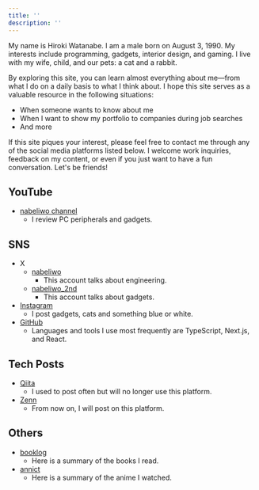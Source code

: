 ```yaml
---
title: ''
description: ''
---
```


My name is Hiroki Watanabe. I am a male born on August 3, 1990. My interests include programming, gadgets, interior design, and gaming. I live with my wife, child, and our pets: a cat and a rabbit.

By exploring this site, you can learn almost everything about me—from what I do on a daily basis to what I think about. I hope this site serves as a valuable resource in the following situations:

- When someone wants to know about me
- When I want to show my portfolio to companies during job searches
- And more

If this site piques your interest, please feel free to contact me through any of the social media platforms listed below. I welcome work inquiries, feedback on my content, or even if you just want to have a fun conversation. Let's be friends!

## YouTube

- [nabeliwo channel](https://www.youtube.com/@nabeliwo)
  - I review PC peripherals and gadgets.

## SNS

- X
  - [nabeliwo](https://twitter.com/nabeliwo)
    - This account talks about engineering.
  - [nabeliwo_2nd](https://twitter.com/nabeliwo_2nd)
    - This account talks about gadgets.
- [Instagram](https://www.instagram.com/nabeliwo)
  - I post gadgets, cats and something blue or white.
- [GitHub](https://github.com/nabeliwo)
  - Languages and tools I use most frequently are TypeScript, Next.js, and React.

## Tech Posts

- [Qiita](https://qiita.com/nabeliwo)
  - I used to post often but will no longer use this platform.
- [Zenn](https://zenn.dev/nabeliwo)
  - From now on, I will post on this platform.


## Others

- [booklog](https://booklog.jp/users/nabeliwo)
  - Here is a summary of the books I read.
- [annict](https://annict.com/@nabeliwo)
  - Here is a summary of the anime I watched.
